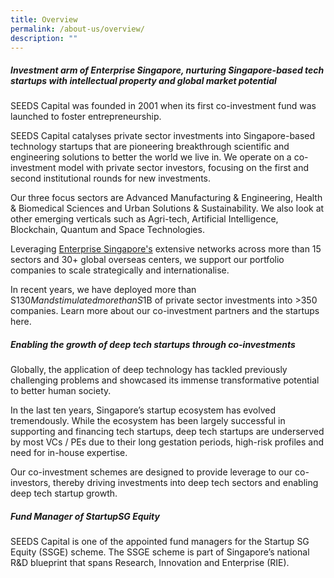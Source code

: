 ```yaml
---
title: Overview
permalink: /about-us/overview/
description: ""
---
```

<style>
.float-buttons {
	display: none
}
</style>
##### **Investment arm of Enterprise Singapore, nurturing Singapore-based tech startups with intellectual property and global market potential**

SEEDS Capital was founded in 2001 when its first co-investment fund was launched to foster entrepreneurship. 

SEEDS Capital catalyses private sector investments into Singapore-based technology startups that are pioneering breakthrough scientific and engineering solutions to better the world we live in. We operate on a co-investment model with private sector investors, focusing on the first and second institutional rounds for new investments. 

Our three focus sectors are Advanced Manufacturing & Engineering, Health & Biomedical Sciences and Urban Solutions & Sustainability. We also look at other emerging verticals such as Agri-tech, Artificial Intelligence, Blockchain, Quantum and Space Technologies. 

Leveraging [Enterprise Singapore's](https://www.enterprisesg.gov.sg/) extensive networks across more than 15 sectors and 30+ global overseas centers, we support our portfolio companies to scale strategically and internationalise. 

In recent years, we have deployed more than S$130M and stimulated more than S$1B of private sector investments into >350 companies. Learn more about our co-investment partners and the startups here.


##### **Enabling the growth of deep tech startups through co-investments** 
Globally, the application of deep technology has tackled previously challenging problems and showcased its immense transformative potential to better human society.

In the last ten years, Singapore’s startup ecosystem has evolved tremendously. While the ecosystem has been largely successful in supporting and financing tech startups, deep tech startups are underserved by most VCs / PEs due to their long gestation periods, high-risk profiles and need for in-house expertise. 

Our co-investment schemes are designed to provide leverage to our co-investors, thereby driving investments into deep tech sectors and enabling deep tech startup growth.  

##### **Fund Manager of StartupSG Equity** 
SEEDS Capital is one of the appointed fund managers for the Startup SG Equity (SSGE) scheme. The SSGE scheme is part of Singapore’s national R&D blueprint that spans Research, Innovation and Enterprise (RIE).
